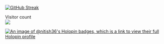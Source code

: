 [![GitHub Streak](http://github-readme-streak-stats.herokuapp.com?user=Nitish36&theme=neon-dark&hide_border=true&date_format=j%20M%5B%20Y%5D)](https://git.io/streak-stats)

<p align="left"> 
  Visitor count<br>
  <img src="https://profile-counter.glitch.me/Nitish36/count.svg" />
</p>

[![An image of @nitish36's Holopin badges, which is a link to view their full Holopin profile](https://holopin.me/nitish36)](https://holopin.io/@nitish36)

